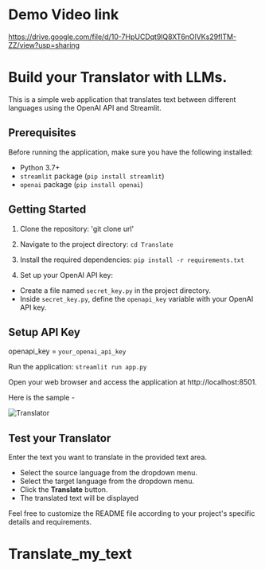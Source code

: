 # Demo Video link
https://drive.google.com/file/d/10-7HpUCDqt9lQ8XT6nOlVKs29flTM-ZZ/view?usp=sharing


# Build your Translator with LLMs.

This is a simple web application that translates text between different languages using the OpenAI API and Streamlit.

## Prerequisites

Before running the application, make sure you have the following installed:

- Python 3.7+
- `streamlit` package (`pip install streamlit`)
- `openai` package (`pip install openai`)

## Getting Started

1. Clone the repository: 'git clone url'

2. Navigate to the project directory: `cd Translate`

3. Install the required dependencies: `pip install -r requirements.txt`

4. Set up your OpenAI API key:

- Create a file named `secret_key.py` in the project directory.
- Inside `secret_key.py`, define the `openapi_key` variable with your OpenAI API key.

## Setup API Key

openapi_key = `your_openai_api_key`

Run the application: `streamlit run app.py`

Open your web browser and access the application at http://localhost:8501.

Here is the sample - 

![Translator](image.png)

## Test your Translator 

Enter the text you want to translate in the provided text area.

- Select the source language from the dropdown menu.
- Select the target language from the dropdown menu.
- Click the **Translate** button.
- The translated text will be displayed



Feel free to customize the README file according to your project's specific details and requirements.






# Translate_my_text
